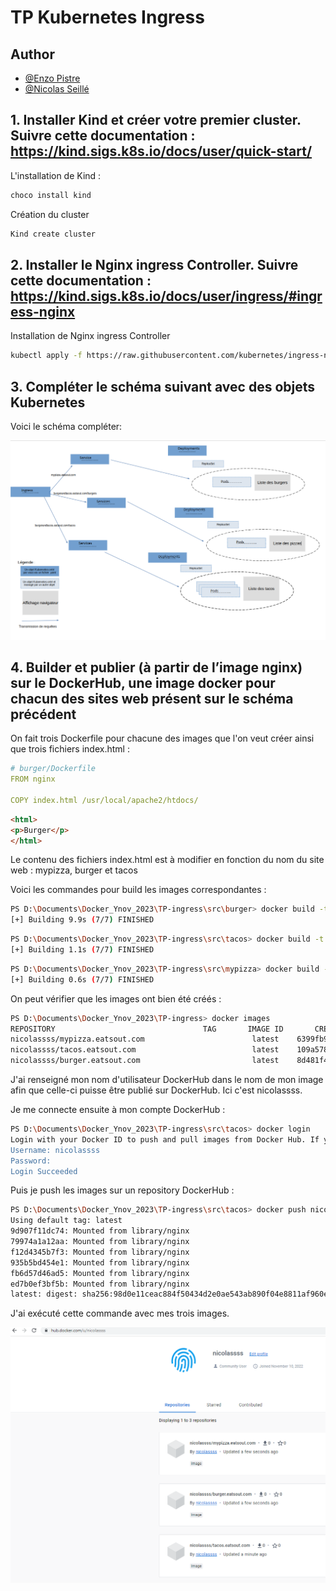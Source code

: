 # TP Kubernetes Ingress

## Author

- [@Enzo Pistre](https://github.com/DaoGod)
- [@Nicolas Seillé](https://github.com/Nicolas-3050)


## 1. Installer Kind et créer votre premier cluster. Suivre cette documentation : https://kind.sigs.k8s.io/docs/user/quick-start/

L'installation de Kind :

```bash
choco install kind
```

Création du cluster

```bash
Kind create cluster
```

## 2. Installer le Nginx ingress Controller. Suivre cette documentation : https://kind.sigs.k8s.io/docs/user/ingress/#ingress-nginx

Installation de Nginx ingress Controller

```bash
kubectl apply -f https://raw.githubusercontent.com/kubernetes/ingress-nginx/main/deploy/static/provider/kind/deploy.yaml
```

## 3. Compléter le schéma suivant avec des objets Kubernetes

Voici le schéma compléter:

![docker images](images\Tp_ingress.png)

## 4. Builder et publier (à partir de l’image nginx) sur le DockerHub, une image docker pour chacun des sites web présent sur le schéma précédent

On fait trois Dockerfile pour chacune des images que l'on veut créer ainsi que trois fichiers index.html :

```yaml
# burger/Dockerfile
FROM nginx

COPY index.html /usr/local/apache2/htdocs/
```

```html
<html>
<p>Burger</p>
</html>
```

Le contenu des fichiers index.html est à modifier en fonction du nom du site web : mypizza, burger et tacos

Voici les commandes pour build les images correspondantes :

```bash
PS D:\Documents\Docker_Ynov_2023\TP-ingress\src\burger> docker build -t nicolassss/burger.eatsout.com .
[+] Building 9.9s (7/7) FINISHED
```        
```bash
PS D:\Documents\Docker_Ynov_2023\TP-ingress\src\tacos> docker build -t nicolassss/tacos.eatsout.com .
[+] Building 1.1s (7/7) FINISHED
```        
```bash
PS D:\Documents\Docker_Ynov_2023\TP-ingress\src\mypizza> docker build -t nicolassss/mypizza.eatsout.com . 
[+] Building 0.6s (7/7) FINISHED
```        

On peut vérifier que les images ont bien été créés :
```bash
PS D:\Documents\Docker_Ynov_2023\TP-ingress> docker images
REPOSITORY                                 TAG       IMAGE ID       CREATED          SIZE  
nicolassss/mypizza.eatsout.com                        latest    6399fb9fa83b   11 minutes ago   142MB 
nicolassss/tacos.eatsout.com                          latest    109a57897283   12 minutes ago   142MB 
nicolassss/burger.eatsout.com                         latest    8d481f4c8c22   14 minutes ago   142MB 
```

J'ai renseigné mon nom d'utilisateur DockerHub dans le nom de mon image afin que celle-ci puisse être publié sur DockerHub. Ici c'est nicolassss.

Je me connecte ensuite à mon compte DockerHub :

 ```bash
 PS D:\Documents\Docker_Ynov_2023\TP-ingress\src\tacos> docker login
Login with your Docker ID to push and pull images from Docker Hub. If you don't have a Docker ID, head over to https://hub.docker.com to create one.
Username: nicolassss
Password:
Login Succeeded
```

Puis je push les images sur un repository DockerHub :

```bash
PS D:\Documents\Docker_Ynov_2023\TP-ingress\src\tacos> docker push nicolassss/tacos.eatsout.com
Using default tag: latest
9d907f11dc74: Mounted from library/nginx
79974a1a12aa: Mounted from library/nginx
f12d4345b7f3: Mounted from library/nginx
935b5bd454e1: Mounted from library/nginx
fb6d57d46ad5: Mounted from library/nginx
ed7b0ef3bf5b: Mounted from library/nginx
latest: digest: sha256:98d0e11ceac884f50434d2e0ae543ab890f04e8811af960e43d2651d94dece72 size: 1777
```

J'ai exécuté cette commande avec mes trois images. 

![docker images](images\dockerhub.png)